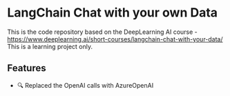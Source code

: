 # LangChain Chat with your own Data

This is the code repository based on the DeepLearning AI course - https://www.deeplearning.ai/short-courses/langchain-chat-with-your-data/
This is a learning project only.

## Features

- 🔍 Replaced the OpenAI calls with AzureOpenAI